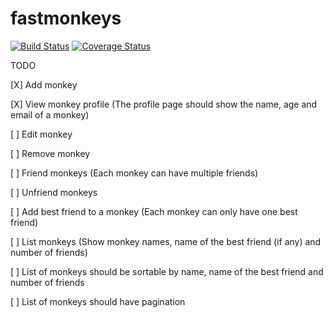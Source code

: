 fastmonkeys
===========

[![Build Status](https://travis-ci.org/deniscostadsc/fastmonkeys.png?branch=master)](https://travis-ci.org/deniscostadsc/fastmonkeys) [![Coverage Status](https://coveralls.io/repos/deniscostadsc/fastmonkeys/badge.png)](https://coveralls.io/r/deniscostadsc/fastmonkeys)

TODO

[X] Add monkey

[X] View monkey profile (The profile page should show the name, age and email of a monkey)

[ ] Edit monkey

[ ] Remove monkey

[ ] Friend monkeys (Each monkey can have multiple friends)

[ ] Unfriend monkeys

[ ] Add best friend to a monkey (Each monkey can only have one best friend)

[ ] List monkeys (Show monkey names, name of the best friend (if any) and number of friends)

[ ] List of monkeys should be sortable by name, name of the best friend and number of friends

[ ] List of monkeys should have pagination

